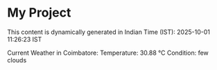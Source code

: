 # My Project

This content is dynamically generated in Indian Time (IST): 2025-10-01 11:26:23 IST


Current Weather in Coimbatore:
Temperature: 30.88 °C
Condition: few clouds
